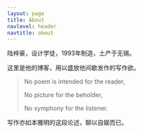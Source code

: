 ```yaml
---
layout: page
title: About
navlevel: header
navtitle: about
---
```


陆梓豪，设计学徒，1993年制造，土产于无锡。

这里是他的博客，用以盛放他间歇发作的写作欲。

>No poem is intended for the reader,
>
>No picture for the beholder,
>
>No symphony for the listener.

写作亦如本雅明的这段论述，聊以自娱而已。

